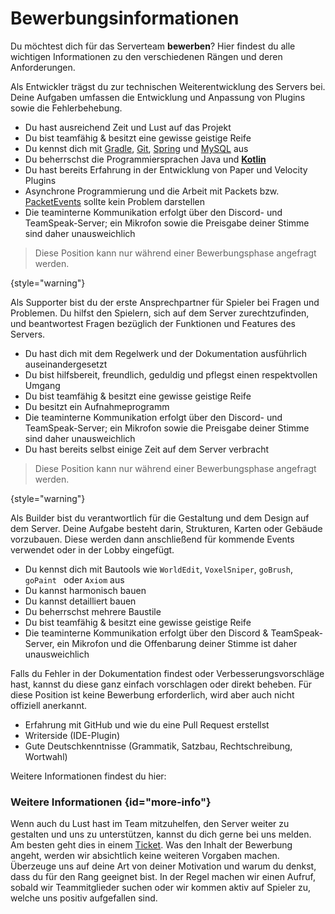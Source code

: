 # Bewerbungsinformationen

Du möchtest dich für das Serverteam **bewerben**? Hier findest du alle wichtigen Informationen zu
den verschiedenen Rängen und deren Anforderungen.


<tabs>
<tab title="Entwickler" id="application-developer">
<deflist>
<def title="Beschreibung" id="description-developer">
Als Entwickler trägst du zur technischen Weiterentwicklung des Servers bei. 
Deine Aufgaben umfassen die Entwicklung und Anpassung von Plugins sowie die Fehlerbehebung.
</def>
<def title="Anforderungen als Entwickler" id="requirements-developer">

- Du hast ausreichend Zeit und Lust auf das Projekt
- Du bist teamfähig & besitzt eine gewisse geistige Reife
- Du kennst dich
  mit [Gradle](https://gradle.org/), [Git](https://git-scm.com/), [Spring](https://spring.io/)
  und [MySQL](https://www.mysql.com/de/) aus
- Du beherrschst die Programmiersprachen Java und **[Kotlin](https://kotlinlang.org/)**
- Du hast bereits Erfahrung in der Entwicklung von Paper und Velocity Plugins
- Asynchrone Programmierung und die Arbeit mit Packets
  bzw. [PacketEvents](https://github.com/retrooper/packetevents) sollte kein Problem darstellen
- Die teaminterne Kommunikation erfolgt über den Discord- und TeamSpeak-Server; ein Mikrofon sowie
  die Preisgabe deiner Stimme sind daher unausweichlich

</def>
</deflist>
</tab>
<tab title="Supporter" id="application-supporter">

> Diese Position kann nur während einer Bewerbungsphase angefragt werden.
>
{style="warning"}

<deflist>
<def title="Beschreibung" id="description-supporter">
Als Supporter bist du der erste Ansprechpartner für Spieler bei Fragen und Problemen.
Du hilfst den Spielern, sich auf dem Server zurechtzufinden, und beantwortest Fragen bezüglich der Funktionen und Features des Servers.
</def>
<def title="Anforderungen als Supporter" id="requirements-supporter">

- Du hast dich mit dem Regelwerk und der Dokumentation ausführlich auseinandergesetzt
- Du bist hilfsbereit, freundlich, geduldig und pflegst einen respektvollen Umgang
- Du bist teamfähig & besitzt eine gewisse geistige Reife
- Du besitzt ein <tooltip term="application-replay-requirement">Aufnahmeprogramm</tooltip>
- Die teaminterne Kommunikation erfolgt über den Discord- und TeamSpeak-Server; ein Mikrofon sowie
  die Preisgabe deiner
  Stimme sind daher unausweichlich
- Du hast bereits selbst einige Zeit auf dem Server verbracht

</def>
</deflist>
</tab>
<tab title="Builder" id="application-builder">

> Diese Position kann nur während einer Bewerbungsphase angefragt werden.
>
{style="warning"}

<deflist>
<def title="Beschreibung" id="description-builder">
Als Builder bist du verantwortlich für die Gestaltung und dem Design auf dem Server.
Deine Aufgabe besteht darin, Strukturen, Karten oder Gebäude vorzubauen.
Diese werden dann anschließend für kommende Events verwendet oder in der Lobby eingefügt.
</def>
<def title="Anforderungen als Builder" id="requirements-builder">

- Du kennst dich mit Bautools wie `WorldEdit`, `VoxelSniper`, `goBrush`, `goPaint ` oder `Axiom` aus
- Du kannst harmonisch bauen
- Du kannst detailliert bauen
- Du beherrschst mehrere Baustile
- Du bist teamfähig & besitzt eine gewisse geistige Reife
- Die teaminterne Kommunikation erfolgt über den Discord & TeamSpeak-Server, ein Mikrofon und die
  Offenbarung deiner
  Stimme ist daher unausweichlich

</def>
</deflist>
</tab>
<tab title="Dokumentations Hilfe" id="documentation">
<deflist>
<def title="Beschreibung" id="description-documentation">
Falls du Fehler in der Dokumentation findest oder Verbesserungsvorschläge hast, kannst du diese ganz einfach vorschlagen oder direkt beheben.
Für diese Position ist keine Bewerbung erforderlich, wird aber auch nicht offiziell anerkannt.
</def>
<def title="Anforderungen als Dokumentations Helfer" id="requirements-documentation">

- Erfahrung mit GitHub und wie du eine Pull Request erstellst
- Writerside (IDE-Plugin)
- Gute Deutschkenntnisse (Grammatik, Satzbau, Rechtschreibung, Wortwahl)

Weitere Informationen findest du hier: **[](doc-contribution.md)**

</def>
</deflist>
</tab>
</tabs>

### Weitere Informationen {id="more-info"}

<deflist>
<def title="Wie bewerbe ich mich?" id="how-to-apply">

Wenn auch du Lust hast im Team mitzuhelfen, den Server weiter zu gestalten und uns zu unterstützen,
kannst du dich gerne
bei uns melden.
Am besten geht dies in einem [Ticket](%tickets_channel%).
</def>
<def title="Inhalt der Bewerbung" id="application-content">
Was den Inhalt der Bewerbung angeht, werden wir absichtlich keine weiteren Vorgaben machen.
Überzeuge uns auf deine Art von deiner Motivation und warum du denkst, dass du für den Rang geeignet bist.
</def>
<def title="Weitere Informationen" id="more-infos">
In der Regel machen wir einen Aufruf, sobald wir Teammitglieder suchen oder wir kommen aktiv auf Spieler zu, welche uns positiv aufgefallen sind.
</def>
</deflist>